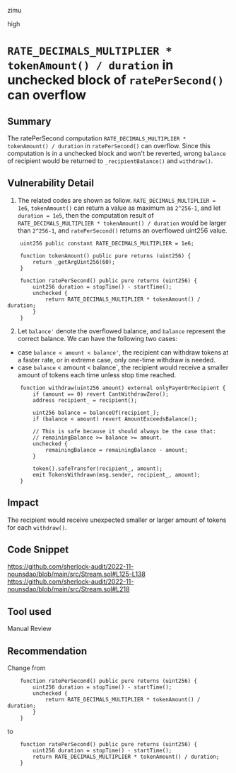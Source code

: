 zimu

high

# `RATE_DECIMALS_MULTIPLIER * tokenAmount() / duration` in unchecked block of `ratePerSecond()` can overflow

## Summary
The ratePerSecond computation `RATE_DECIMALS_MULTIPLIER * tokenAmount() / duration` in `ratePerSecond()`  can overflow. Since this computation is in a unchecked block and won't be reverted, wrong `balance` of recipient would be returned to `_recipientBalance()` and `withdraw()`.

## Vulnerability Detail
1.  The related codes are shown as follow. `RATE_DECIMALS_MULTIPLIER = 1e6`, `tokenAmount()` can return a value as maximum as `2^256-1`, and let `duration = 1e5`, then the computation result of `RATE_DECIMALS_MULTIPLIER * tokenAmount() / duration` would be larger than `2^256-1`, and `ratePerSecond()` returns an overflowed uint256 value.
```solidity
    uint256 public constant RATE_DECIMALS_MULTIPLIER = 1e6;

    function tokenAmount() public pure returns (uint256) {
        return _getArgUint256(60);
    }

    function ratePerSecond() public pure returns (uint256) {
        uint256 duration = stopTime() - startTime();
        unchecked {
            return RATE_DECIMALS_MULTIPLIER * tokenAmount() / duration;
        }
    }
```

2.  Let `balance'` denote the overflowed balance, and `balance` represent the correct balance. We can have the following two cases:
- case `balance < amount < balance'`, the recipient can withdraw tokens at a faster rate, or in extreme case, only one-time withdraw is needed.
- case `balance` < amount < balance`, the recipient would receive a smaller amount of tokens each time unless stop time reached.
```solidity
    function withdraw(uint256 amount) external onlyPayerOrRecipient {
        if (amount == 0) revert CantWithdrawZero();
        address recipient_ = recipient();

        uint256 balance = balanceOf(recipient_);
        if (balance < amount) revert AmountExceedsBalance();

        // This is safe because it should always be the case that:
        // remainingBalance >= balance >= amount.
        unchecked {
            remainingBalance = remainingBalance - amount;
        }

        token().safeTransfer(recipient_, amount);
        emit TokensWithdrawn(msg.sender, recipient_, amount);
    }
```

## Impact
The recipient would receive unexpected smaller or larger amount of tokens for each `withdraw()`.

## Code Snippet
https://github.com/sherlock-audit/2022-11-nounsdao/blob/main/src/Stream.sol#L125-L138
https://github.com/sherlock-audit/2022-11-nounsdao/blob/main/src/Stream.sol#L218

## Tool used
Manual Review

## Recommendation
Change from
```solidity
    function ratePerSecond() public pure returns (uint256) {
        uint256 duration = stopTime() - startTime();
        unchecked {
            return RATE_DECIMALS_MULTIPLIER * tokenAmount() / duration;
        }
    }
```
to
```solidity
    function ratePerSecond() public pure returns (uint256) {
        uint256 duration = stopTime() - startTime();
        return RATE_DECIMALS_MULTIPLIER * tokenAmount() / duration;
    }
```